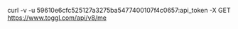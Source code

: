 curl -v -u 59610e6cfc525127a3275ba5477400107f4c0657:api_token -X GET https://www.toggl.com/api/v8/me
